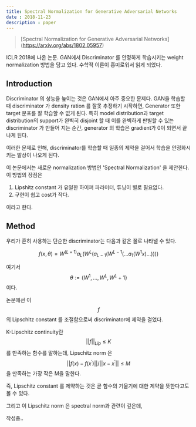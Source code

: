 ```yaml
---
title: Spectral Normalization for Generative Adversarial Networks
date : 2018-11-23
description : paper
---
```


> [Spectral Normalization for Generative Adversarial Networks] (https://arxiv.org/abs/1802.05957)

ICLR 2018에 나온 논문. GAN에서 Discriminator 를 안정하게 학습시키는 weight normalization 방법을 담고 있다. 수학적 이론이 흥미로워서 읽게 되었다.



## Introduction

Discriminator 의 성능을 높이는 것은 GAN에서 아주 중요한 문제다. GAN을 학습할 때 discriminator 가 density ration 를 잘못 추정하기 시작하면,  Generator 또한 target 분포를 잘 학습할 수 없게 된다. 특히 model distribution과 target distribution의 support가 완벽히 disjoint 할 때 이를 완벽하게 판별할 수 있는 discriminator 가 만들어 지는 순간, generator 의 학습은 gradient가 0이 되면서 끝나게 된다.

이러한 문제로 인해, discriminator를 학습할 때 일종의 제약을 걸어서 학습을 안정화시키는 발상이 나오게 된다.

이 논문에서는 새로운 normalization 방법인 'Spectral Normalization' 을 제안한다. 이 방법의 장점은

1. Lipshitz constant 가 유일한 하이퍼 파라미터, 튜닝이 별로 필요없다.
2. 구현이 쉽고 cost가 작다.

이라고 한다.

## Method

우리가 흔히 사용하는 단순한 discriminator는 다음과 같은 꼴로 나타낼 수 있다.


$$
f(x, \theta) = W^{(L+1)}a_L(W^{L}(a_{L-1}(W^{L-1}(...a_1(W^1x)...))))
$$


여기서 $$\theta := \{W^1,...,W^L, W^L+1\}$$ 이다. 

논문에선 이 $$f$$의 Lipschitz constant 를 조절함으로써 discriminator에 제약을 걸었다.

K-Lipschitz continuity란
$$
||f||_{Lip} \le K
$$
를 만족하는 함수를 말하는데,  Lipschitz norm 은 $$||f(x) - f(x^{'})||/ ||x-x^{'}|| \le M$$ 을 만족하는 가장 작은 M을 말한다.

즉, Lipschitz constant 를 제약하는 것은 곧 함수의 기울기에 대한 제약을 뜻한다고도 볼 수 있다.

그리고 이 Lipschitz norm 은 spectral norm과 관련이 깊은데,



작성중..